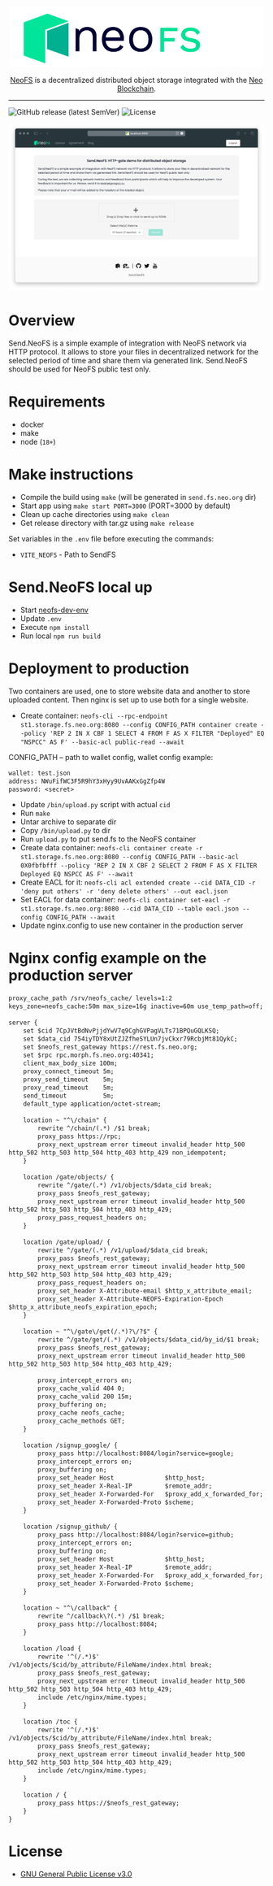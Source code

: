 <p align="center">
<img src="./.github/logo.svg" width="500px" alt="NeoFS">
</p>
<p align="center">
  <a href="https://fs.neo.org">NeoFS</a> is a decentralized distributed object storage integrated with the <a href="https://neo.org">Neo Blockchain</a>.
</p>

---
![GitHub release (latest SemVer)](https://img.shields.io/github/v/release/nspcc-dev/send-fs-neo-org?sort=semver)
![License](https://img.shields.io/github/license/nspcc-dev/send-fs-neo-org.svg?style=popout)

![Demo](./.github/demo.png)

# Overview

Send.NeoFS is a simple example of integration with NeoFS network via HTTP protocol. It allows to store your files in decentralized network for the selected period of time and share them via generated link. Send.NeoFS should be used for NeoFS public test only.

# Requirements

- docker
- make
- node (`18+`)

# Make instructions

* Compile the build using `make` (will be generated in `send.fs.neo.org` dir)
* Start app using `make start PORT=3000` (PORT=3000 by default)
* Clean up cache directories using `make clean`
* Get release directory with tar.gz using `make release`

Set variables in the `.env` file before executing the commands:
- `VITE_NEOFS` - Path to SendFS

# Send.NeoFS local up

 - Start [neofs-dev-env](https://github.com/nspcc-dev/neofs-dev-env)
 - Update `.env`
 - Execute `npm install`
 - Run local `npm run build`

# Deployment to production

Two containers are used, one to store website data and another to store
uploaded content. Then nginx is set up to use both for a single website.

 - Create container: `neofs-cli --rpc-endpoint st1.storage.fs.neo.org:8080 --config CONFIG_PATH container create --policy 'REP 2 IN X CBF 1 SELECT 4 FROM F AS X FILTER "Deployed" EQ "NSPCC" AS F' --basic-acl public-read --await`

CONFIG_PATH – path to wallet config, wallet config example:
```
wallet: test.json
address: NWuFifWC3F5R9hY3xHyy9UvAAKxGgZfp4W
password: <secret>
```
 - Update `/bin/upload.py` script with actual `cid`
 - Run `make`
 - Untar archive to separate dir
 - Copy `/bin/upload.py` to dir
 - Run `upload.py` to put send.fs to the NeoFS container
 - Create data container: `neofs-cli container create -r st1.storage.fs.neo.org:8080 --config CONFIG_PATH --basic-acl 0X0fbfbfff --policy 'REP 2 IN X CBF 2 SELECT 2 FROM F AS X FILTER Deployed EQ NSPCC AS F' --await`
 - Create EACL for it: `neofs-cli acl extended create --cid DATA_CID -r 'deny put others' -r 'deny delete others' --out eacl.json`
 - Set EACL for data container: `neofs-cli container set-eacl -r st1.storage.fs.neo.org:8080 --cid DATA_CID --table eacl.json --config CONFIG_PATH --await`
 - Update nginx.config to use new container in the production server

# Nginx config example on the production server

```Nginx
proxy_cache_path /srv/neofs_cache/ levels=1:2 keys_zone=neofs_cache:50m max_size=16g inactive=60m use_temp_path=off;

server {
	set $cid 7CpJVtBdNvPjjdYwV7q9CghGVPagVLTs71BPQuGQLKSQ;
	set $data_cid 754iyTDY8xUtZJZfheSYLUn7jvCkxr79RcbjMt81QykC;
	set $neofs_rest_gateway https://rest.fs.neo.org;
	set $rpc rpc.morph.fs.neo.org:40341;
	client_max_body_size 100m;
	proxy_connect_timeout 5m;
	proxy_send_timeout    5m;
	proxy_read_timeout    5m;
	send_timeout          5m;
	default_type application/octet-stream;

	location ~ "^\/chain" {
		rewrite ^/chain/(.*) /$1 break;
		proxy_pass https://rpc;
		proxy_next_upstream error timeout invalid_header http_500 http_502 http_503 http_504 http_403 http_429 non_idempotent;
	}

	location /gate/objects/ {
		rewrite ^/gate/(.*) /v1/objects/$data_cid break;
		proxy_pass $neofs_rest_gateway;
		proxy_next_upstream error timeout invalid_header http_500 http_502 http_503 http_504 http_403 http_429;
		proxy_pass_request_headers on;
	}

	location /gate/upload/ {
		rewrite ^/gate/(.*) /v1/upload/$data_cid break;
		proxy_pass $neofs_rest_gateway;
		proxy_next_upstream error timeout invalid_header http_500 http_502 http_503 http_504 http_403 http_429;
		proxy_pass_request_headers on;
		proxy_set_header X-Attribute-email $http_x_attribute_email;
		proxy_set_header X-Attribute-NEOFS-Expiration-Epoch $http_x_attribute_neofs_expiration_epoch;
	}

	location ~ "^\/gate\/get(/.*)?\/?$" {
		rewrite ^/gate/get/(.*) /v1/objects/$data_cid/by_id/$1 break;
		proxy_pass $neofs_rest_gateway;
		proxy_next_upstream error timeout invalid_header http_500 http_502 http_503 http_504 http_403 http_429;

		proxy_intercept_errors on;
		proxy_cache_valid 404 0;
		proxy_cache_valid 200 15m;
		proxy_buffering on;
		proxy_cache neofs_cache;
		proxy_cache_methods GET;
	}

	location /signup_google/ {
		proxy_pass http://localhost:8084/login?service=google;
		proxy_intercept_errors on;
		proxy_buffering on;
		proxy_set_header Host              $http_host;
		proxy_set_header X-Real-IP         $remote_addr;
		proxy_set_header X-Forwarded-For   $proxy_add_x_forwarded_for;
		proxy_set_header X-Forwarded-Proto $scheme;
	}

	location /signup_github/ {
		proxy_pass http://localhost:8084/login?service=github;
		proxy_intercept_errors on;
		proxy_buffering on;
		proxy_set_header Host              $http_host;
		proxy_set_header X-Real-IP         $remote_addr;
		proxy_set_header X-Forwarded-For   $proxy_add_x_forwarded_for;
		proxy_set_header X-Forwarded-Proto $scheme;
	}

	location ~ "^\/callback" {
		rewrite ^/callback\?(.*) /$1 break;
		proxy_pass http://localhost:8084;
	}

	location /load {
		rewrite '^(/.*)$' /v1/objects/$cid/by_attribute/FileName/index.html break;
		proxy_pass $neofs_rest_gateway;
		proxy_next_upstream error timeout invalid_header http_500 http_502 http_503 http_504 http_403 http_429;
		include /etc/nginx/mime.types;
	}

	location /toc {
		rewrite '^(/.*)$' /v1/objects/$cid/by_attribute/FileName/index.html break;
		proxy_pass $neofs_rest_gateway;
		proxy_next_upstream error timeout invalid_header http_500 http_502 http_503 http_504 http_403 http_429;
		include /etc/nginx/mime.types;
	}

	location / {
		proxy_pass https://$neofs_rest_gateway;
	}
}
```

# License

- [GNU General Public License v3.0](LICENSE)

